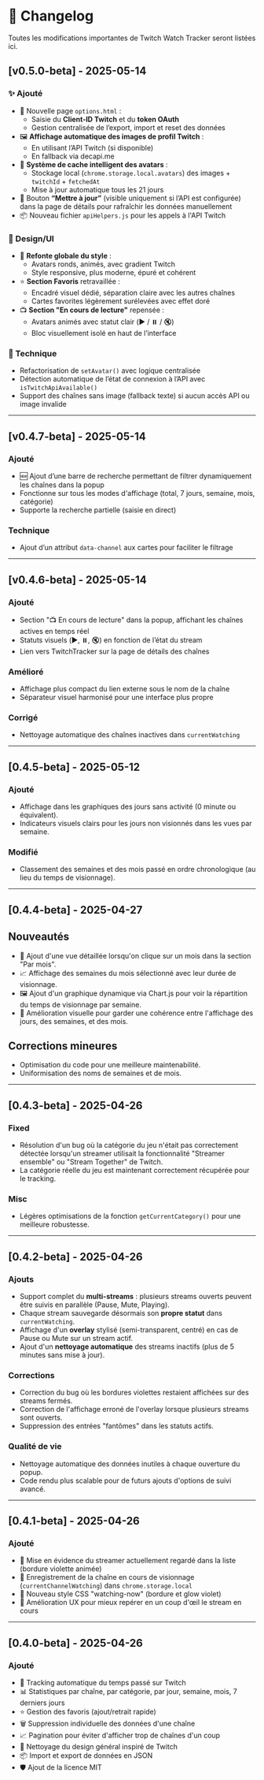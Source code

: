 # 📝 Changelog

Toutes les modifications importantes de Twitch Watch Tracker seront listées ici.

## [v0.5.0-beta] - 2025-05-14

### ✨ Ajouté
- 🧠 Nouvelle page `options.html` :
  - Saisie du **Client-ID Twitch** et du **token OAuth**
  - Gestion centralisée de l’export, import et reset des données
- 🖼️ **Affichage automatique des images de profil Twitch** :
  - En utilisant l’API Twitch (si disponible)
  - En fallback via decapi.me
- 🧩 **Système de cache intelligent des avatars** :
  - Stockage local (`chrome.storage.local.avatars`) des images + `twitchId` + `fetchedAt`
  - Mise à jour automatique tous les 21 jours
- 🔄 Bouton **“Mettre à jour”** (visible uniquement si l’API est configurée) dans la page de détails pour rafraîchir les données manuellement
- 📦 Nouveau fichier `apiHelpers.js` pour les appels à l'API Twitch

### 🎨 Design/UI
- 💅 **Refonte globale du style** :
  - Avatars ronds, animés, avec gradient Twitch
  - Style responsive, plus moderne, épuré et cohérent
- ⭐ **Section Favoris** retravaillée :
  - Encadré visuel dédié, séparation claire avec les autres chaînes
  - Cartes favorites légèrement surélevées avec effet doré
- 📺 **Section "En cours de lecture"** repensée :
  - Avatars animés avec statut clair (▶️ / ⏸️ / 🔇)
  - Bloc visuellement isolé en haut de l’interface

### 🧪 Technique
- Refactorisation de `setAvatar()` avec logique centralisée
- Détection automatique de l’état de connexion à l’API avec `isTwitchApiAvailable()`
- Support des chaînes sans image (fallback texte) si aucun accès API ou image invalide

---

## [v0.4.7-beta] - 2025-05-14

### Ajouté
- 🆕 Ajout d’une barre de recherche permettant de filtrer dynamiquement les chaînes dans la popup
- Fonctionne sur tous les modes d'affichage (total, 7 jours, semaine, mois, catégorie)
- Supporte la recherche partielle (saisie en direct)

### Technique
- Ajout d’un attribut `data-channel` aux cartes pour faciliter le filtrage

---

## [v0.4.6-beta] - 2025-05-14

### Ajouté
- Section "📺 En cours de lecture" dans la popup, affichant les chaînes actives en temps réel
- Statuts visuels (▶️, ⏸️, 🔇) en fonction de l’état du stream
- Lien vers TwitchTracker sur la page de détails des chaînes

### Amélioré
- Affichage plus compact du lien externe sous le nom de la chaîne
- Séparateur visuel harmonisé pour une interface plus propre

### Corrigé
- Nettoyage automatique des chaînes inactives dans `currentWatching`

---

## [0.4.5-beta] - 2025-05-12

### Ajouté
- Affichage dans les graphiques des jours sans activité (0 minute ou équivalent).
- Indicateurs visuels clairs pour les jours non visionnés dans les vues par semaine.

### Modifié
- Classement des semaines et des mois passé en ordre chronologique (au lieu du temps de visionnage).

---

## [0.4.4-beta] - 2025-04-27

## Nouveautés
- 🚀 Ajout d'une vue détaillée lorsqu'on clique sur un mois dans la section "Par mois".
- 📈 Affichage des semaines du mois sélectionné avec leur durée de visionnage.
- 🖼️ Ajout d'un graphique dynamique via Chart.js pour voir la répartition du temps de visionnage par semaine.
- 🎨 Amélioration visuelle pour garder une cohérence entre l'affichage des jours, des semaines, et des mois.

## Corrections mineures
- Optimisation du code pour une meilleure maintenabilité.
- Uniformisation des noms de semaines et de mois.

---

## [0.4.3-beta] - 2025-04-26

### Fixed
- Résolution d'un bug où la catégorie du jeu n'était pas correctement détectée lorsqu'un streamer utilisait la fonctionnalité "Streamer ensemble" ou "Stream Together" de Twitch.
- La catégorie réelle du jeu est maintenant correctement récupérée pour le tracking.

### Misc
- Légères optimisations de la fonction `getCurrentCategory()` pour une meilleure robustesse.

---

## [0.4.2-beta] - 2025-04-26

### Ajouts
- Support complet du **multi-streams** : plusieurs streams ouverts peuvent être suivis en parallèle (Pause, Mute, Playing).
- Chaque stream sauvegarde désormais son **propre statut** dans `currentWatching`.
- Affichage d'un **overlay** stylisé (semi-transparent, centré) en cas de Pause ou Mute sur un stream actif.
- Ajout d'un **nettoyage automatique** des streams inactifs (plus de 5 minutes sans mise à jour).

### Corrections
- Correction du bug où les bordures violettes restaient affichées sur des streams fermés.
- Correction de l'affichage erroné de l'overlay lorsque plusieurs streams sont ouverts.
- Suppression des entrées "fantômes" dans les statuts actifs.

### Qualité de vie
- Nettoyage automatique des données inutiles à chaque ouverture du popup.
- Code rendu plus scalable pour de futurs ajouts d'options de suivi avancé.

---

## [0.4.1-beta] - 2025-04-26
### Ajouté
- 🎯 Mise en évidence du streamer actuellement regardé dans la liste (bordure violette animée)
- 💾 Enregistrement de la chaîne en cours de visionnage (`currentChannelWatching`) dans `chrome.storage.local`
- 🎨 Nouveau style CSS "watching-now" (bordure et glow violet)
- 🧠 Amélioration UX pour mieux repérer en un coup d'œil le stream en cours

---

## [0.4.0-beta] - 2025-04-26
### Ajouté
- 🎥 Tracking automatique du temps passé sur Twitch
- 📊 Statistiques par chaîne, par catégorie, par jour, semaine, mois, 7 derniers jours
- ⭐ Gestion des favoris (ajout/retrait rapide)
- 🗑️ Suppression individuelle des données d'une chaîne
- 📈 Pagination pour éviter d'afficher trop de chaînes d'un coup
- 🧹 Nettoyage du design général inspiré de Twitch
- 📦 Import et export de données en JSON
- 🛡️ Ajout de la licence MIT
